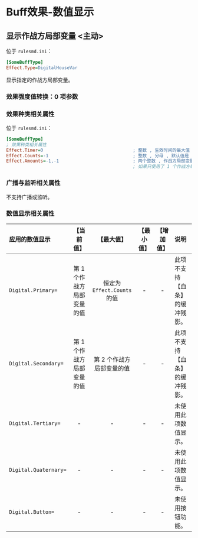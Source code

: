 # Buff效果-数值显示

## 显示作战方局部变量 <主动>

位于 `rulesmd.ini`：

```ini
[SomeBuffType]
Effect.Type=DigitalHouseVar
```

显示指定的作战方局部变量。

### 效果强度值转换：0 项参数

### 效果种类相关属性

位于 `rulesmd.ini`：

```ini
[SomeBuffType]
; 效果种类相关属性
Effect.Timer=0                                  ; 整数 , 生效时间的最大值 , 超过时间限制会立刻进入结束状态 , 0 = 无限 , 小于 0 按 0 算 , 默认值是 0 , 单位 : 帧
Effect.Counts=-1                                ; 整数 , 分母 , 默认值是 -1
Effect.Amounts=-1,-1                            ; 两个整数 , 作战方局部变量的索引值 , 默认值是 -1
                                                ; 如果只使用了 1 个作战方局部变量 , 那么可以只写 1 个整数
```

### 广播与监听相关属性

不支持广播或监听。

### 数值显示相关属性

|应用的数值显示|【当前值】|【最大值】|【最小值】|【增加值】|说明|
|:-|:-:|:-:|:-:|:-:|:-|
|`Digital.Primary=`|第 1 个作战方局部变量的值|恒定为 `Effect.Counts` 的值|-|-|此项不支持【血条】的缓冲残影。|
|`Digital.Secondary=`|第 1 个作战方局部变量的值|第 2 个作战方局部变量的值|-|-|此项不支持【血条】的缓冲残影。|
|`Digital.Tertiary=`|-|-|-|-|未使用此项数值显示。|
|`Digital.Quaternary=`|-|-|-|-|未使用此项数值显示。|
|`Digital.Button=`|-|-|-|-|未使用按钮功能。|